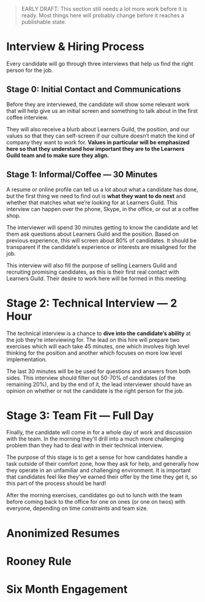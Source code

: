 > EARLY DRAFT: This section still needs a lot more work before it is ready. Most things here will probably change before it reaches a publishable state.

# Interview & Hiring Process

Every candidate will go through three interviews that help us find the right person for the job.

## Stage 0: Initial Contact and Communications

Before they are interviewed, the candidate will show some relevant work that will help give us an initial screen and something to talk about in the first coffee interview.

They will also receive a blurb about Learners Guild, the position, and our values so that they can self-screen if our culture doesn’t match the kind of company they want to work for. **Values in particular will be emphasized here so that they understand how important they are to the Learners Guild team and to make sure they align.**

## Stage 1: Informal/Coffee — 30 Minutes

A resume or online profile can tell us a lot about what a candidate has done, but the first thing we need to find out is **what they want to do next** and whether that matches what we’re looking for at Learners Guild. This interview can happen over the phone, Skype, in the office, or out at a coffee shop.

The interviewer will spend 30 minutes getting to know the candidate and let them ask questions about Learners Guild and the position. Based on previous experience, this will screen about 80% of candidates. It should be transparent if the candidate’s experience or interests are misaligned for the job.

This interview will also fill the purpose of selling Learners Guild and recruiting promising candidates, as this is their first real contact with Learners Guild. Their desire to work here will be formed in this meeting.

# Stage 2: Technical Interview — 2 Hour

The technical interview is a chance to **dive into the candidate’s ability** at the job they’re interviewing for. The lead on this hire will prepare two exercises which will each take 45 minutes, one which involves high level thinking for the position and another which focuses on more low level implementation.

The last 30 minutes will be be used for questions and answers from both sides. This interview should filter out 50-70% of candidates (of the remaining 20%), and by the end of it, the lead interviewer should have an opinion on whether or not the candidate is the right person for the job.

# Stage 3: Team Fit — Full Day

Finally, the candidate will come in for a whole day of work and discussion with the team. In the morning they'll drill into a much more challenging problem than they had to deal with in their technical interview.

The purpose of this stage is to get a sense for how candidates handle a task outside of their comfort zone, how they ask for help, and generally how they operate in an unfamiliar and challenging environment. It is important that candidates feel like they’ve earned their offer by the time they get it, so this part of the process should be hard!

After the morning exercises, candidates go out to lunch with the team before coming back to the office for one on ones (or one on twos) with everyone, depending on time constraints and team size.

# Anonimized Resumes

# Rooney Rule

# Six Month Engagement
